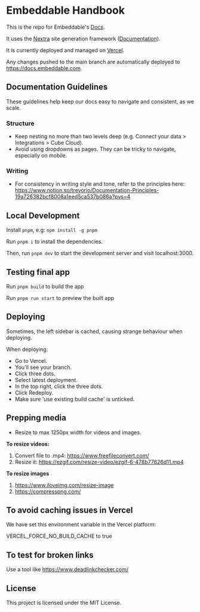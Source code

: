 # Embeddable Handbook 

This is the repo for Embeddable's [Docs](https://docs.embeddable.com).

It uses the [Nextra](https://nextra.site) site generation framework ([Documentation](https://nextra.site/docs/guide)).

It is currently deployed and managed on [Vercel](https://vercel.com/embeddable/handbook).

Any changes pushed to the main branch are automatically deployed to https://docs.embeddable.com.

## Documentation Guidelines

These guidelines help keep our docs easy to navigate and consistent, as we scale.

### Structure

- Keep nesting no more than two levels deep (e.g. Connect your data > Integrations > Cube Cloud).
- Avoid using dropdowns as pages. They can be tricky to navigate, especially on mobile.

### Writing
- For consistency in writing style and tone, refer to the principles here: https://www.notion.so/trevorio/Documentation-Principles-19a726382bcf8008a1eed5ca537b086a?pvs=4


## Local Development

Install `pnpm`, e.g: `npm install -g pnpm`

Run `pnpm i` to install the dependencies.

Then, run `pnpm dev` to start the development server and visit localhost:3000.

## Testing final app

Run `pnpm build` to build the app

Run `pnpm run start` to preview the built app

## Deploying

Sometimes, the left sidebar is cached, causing strange behaviour when deploying. 

When deploying:
- Go to Vercel.
- You'll see your branch. 
- Click three dots. 
- Select latest deployment. 
- In the top right, click the three dots. 
- Click Redeploy. 
- Make sure 'use existing build cache' is unticked. 

## Prepping media

- Resize to max 1250px width for videos and images.

**To resize videos:**

1. Convert file to .mp4: https://www.freefileconvert.com/
2. Resize it: https://ezgif.com/resize-video/ezgif-6-478b77626d11.mp4

**To resize images**

1. https://www.iloveimg.com/resize-image
2. https://compresspng.com/

## To avoid caching issues in Vercel

We have set this environment variable in the Vercel platform:

VERCEL_FORCE_NO_BUILD_CACHE to true

## To test for broken links

Use a tool like https://www.deadlinkchecker.com/

## License

This project is licensed under the MIT License.
